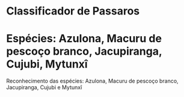 # Classificador de Passaros
# Espécies: Azulona, Macuru de pescoço branco, Jacupiranga, Cujubi, Mytunxî 
Reconhecimento das espécies: Azulona, Macuru de pescoço branco, Jacupiranga, Cujubi e Mytunxî 
